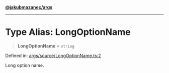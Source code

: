 [**@jakubmazanec/args**](../README.md)

---

# Type Alias: LongOptionName

> **LongOptionName** = `string`

Defined in:
[args/source/LongOptionName.ts:2](https://github.com/jakubmazanec/tools/blob/dccfe8e5cee218e88ff4db59e4bf460975897c58/packages/args/source/LongOptionName.ts#L2)

Long option name.

